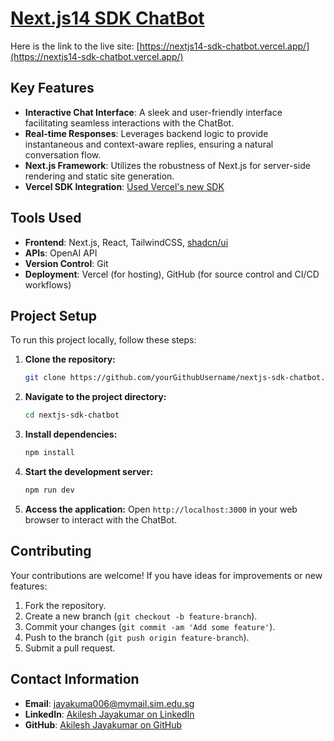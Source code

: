 # [Next.js14 SDK ChatBot](https://nextjs14-sdk-chatbot.vercel.app/)

Here is the link to the live site: [https://nextjs14-sdk-chatbot.vercel.app/](https://nextjs14-sdk-chatbot.vercel.app/)

## Key Features

- **Interactive Chat Interface**: A sleek and user-friendly interface facilitating seamless interactions with the ChatBot.
- **Real-time Responses**: Leverages backend logic to provide instantaneous and context-aware replies, ensuring a natural conversation flow.
- **Next.js Framework**: Utilizes the robustness of Next.js for server-side rendering and static site generation.
- **Vercel SDK Integration**: [Used Vercel's new SDK](https://sdk.vercel.ai/docs)

## Tools Used

- **Frontend**: Next.js, React, TailwindCSS, [shadcn/ui](https://ui.shadcn.com/docs)
- **APIs**: OpenAI API
- **Version Control**: Git
- **Deployment**: Vercel (for hosting), GitHub (for source control and CI/CD workflows)

## Project Setup

To run this project locally, follow these steps:

1. **Clone the repository:**
   ```bash
   git clone https://github.com/yourGithubUsername/nextjs-sdk-chatbot.git
   ```
2. **Navigate to the project directory:**
   ```bash
   cd nextjs-sdk-chatbot
   ```
3. **Install dependencies:**
   ```bash
   npm install
   ```
4. **Start the development server:**
   ```bash
   npm run dev
   ```
5. **Access the application:**
   Open `http://localhost:3000` in your web browser to interact with the ChatBot.

## Contributing

Your contributions are welcome! If you have ideas for improvements or new features:

1. Fork the repository.
2. Create a new branch (`git checkout -b feature-branch`).
3. Commit your changes (`git commit -am 'Add some feature'`).
4. Push to the branch (`git push origin feature-branch`).
5. Submit a pull request.

## Contact Information

- **Email**: jayakuma006@mymail.sim.edu.sg
- **LinkedIn**: [Akilesh Jayakumar on LinkedIn](https://www.linkedin.com/in/akileshjayakumar/)
- **GitHub**: [Akilesh Jayakumar on GitHub](https://github.com/akileshjayakumar)
